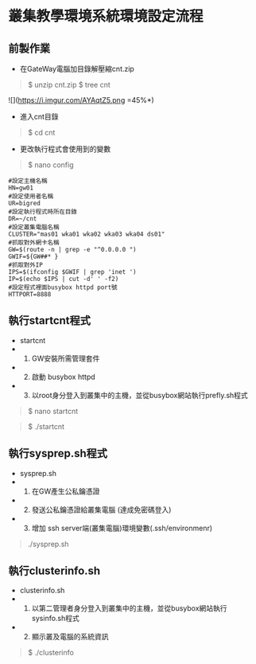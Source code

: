 # 叢集教學環境系統環境設定流程
## 前製作業
- 在GateWay電腦加目錄解壓縮cnt.zip

>$ unzip cnt.zip
> $ tree cnt

![](https://i.imgur.com/AYAqtZ5.png =45%*)
- 進入cnt目錄
> $ cd cnt 
- 更改執行程式會使用到的變數
> $ nano config
```
#設定主機名稱
HN=gw01
#設定使用者名稱
UR=bigred
#設定執行程式時所在目錄
DR=~/cnt
#設定叢集電腦名稱
CLUSTER="mas01 wka01 wka02 wka03 wka04 ds01"
#抓取對外網卡名稱
GW=$(route -n | grep -e "^0.0.0.0 ")
GWIF=${GW##* }
#抓取對外IP
IPS=$(ifconfig $GWIF | grep 'inet ')
IP=$(echo $IPS | cut -d' ' -f2)
#設定程式裡面busybox httpd port號
HTTPORT=8888
```
## 執行startcnt程式
- startcnt 
- 1. GW安裝所需管理套件
- 2. 啟動 busybox httpd 
- 3. 以root身分登入到叢集中的主機，並從busybox網站執行prefly.sh程式
> $ nano startcnt

> $ ./startcnt
## 執行sysprep.sh程式
- sysprep.sh
- 1. 在GW產生公私鑰憑證
- 2. 發送公私鑰憑證給叢集電腦 (達成免密碼登入)
- 3. 增加 ssh server端(叢集電腦)環境變數(.ssh/environmenr)
> ./sysprep.sh
## 執行clusterinfo.sh
- clusterinfo.sh
- 1. 以第二管理者身分登入到叢集中的主機，並從busybox網站執行sysinfo.sh程式
- 2. 顯示叢及電腦的系統資訊
> $ ./clusterinfo


